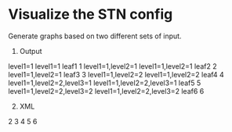 Visualize the STN config
========================

Generate graphs based on two different sets of input. 

1. Output

level1=1
level1=1 leaf1 1
level1=1,level2=1
level1=1,level2=1 leaf2 2
level1=1,level2=1 leaf3 3
level1=1,level2=2
level1=1,level2=2 leaf4 4
level1=1,level2=2,level3=1
level1=1,level2=2,level3=1 leaf5 5
level1=1,level2=2,level3=2
level1=1,level2=2,level3=2 leaf6 6

2. XML
<?xml version="1.0" encoding="UTF-8" ?>
<config>
<level1 instanceId="0">
  <level2 instanceId="1">
    <leaf2>2</leaf2>
    <leaf3>3</leaf3>
  </level2>
  <level2 instanceId="2">
    <leaf4>4</leaf4>
    <level3 instanceId="1">
      <leaf5>5</leaf5>
    </level3>
    <level3 instanceId="2">
      <leaf6>6</leaf6>
    </level3>
  </level2>
</level1>
</config>
